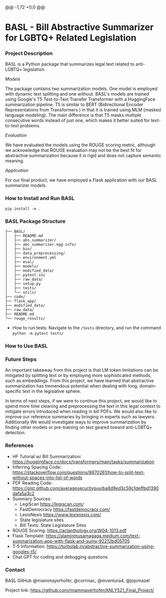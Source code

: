 @@ -1,72 +0,0 @@
# BASL - Bill Abstractive Summarizer for LGBTQ+ Related Legislation


### Project Description

BASL is a Python package that summarizes legal text related to anti-LGBTQ+ legislation. 

_Models_

The package contains two summarization models. One model is employed with dynamic text splitting and one without. BASL's models are trained using Google's T5 Test-to-Text Transfer Transformer with a HuggingFace summarization pipeline. T5 is similar to BERT (Bidirectional Encoder Representations from Transformers ) in that it is trained using MLM (masked language modeling). The main difference is that T5 masks multiple consecutive words instead of just one, which makes it better suited for text-to-text problems. 

_Evaluation_ 

We have evaluated the models using the ROUGE scoring metric, although we acknowledge that ROUGE evaluation may not be the best fit for abstractive summarization because it is rigid and does not capture semantic meaning. 

_Application_

For our final product, we have employed a Flask application with our BASL summarizer models. 

### How to Install and Run BASL

```
pip install -e .
```

### BASL Package Structure

```.
├── BASL/
│   ├── README.md
│   ├── abs_summarizer/
│   ├── abs_summarizer.egg-info/
│   ├── bin/
│   ├── data_preprocessing/
│   ├── environment.yml
│   ├── eval/
│   ├── models/
│   ├── modified_data/
│   ├── pytest.ini
│   ├── raw_data/
│   ├── setup.py
│   ├── tests/
│   └── utils/
├── code/
├── flask_app/
├── modified_data/
├── raw_data/
├── README.md
└── rouge_results/

```

* How to run tests:
Navigate to the `/tests` directory, and run the command `python -m pytest tests/`

### How to Use BASL

### Future Steps 

An important takeaway from this project is that LM token limitations can be mitigated by splitting text or by employing more sophisticated methods, such as embeddings. From this project, we have learned that abstractive summarization has tremendous potential when dealing with long, domain-specific text in the legislative sphere. 

In terms of next steps, if we were to continue this project, we would like to spend more time cleaning and preprocessing the text in this legal context to mitigate errors introduced when reading in bill PDFs. We would also like to improve our reference summaries by bringing in experts such as lawyers. Additionally We would investigate ways to improve summarization by finding other models or pre-training on text geared toward anti-LGBTQ+ detection. 

### References

* HF Tutorial w/ Bill Summarization: https://huggingface.co/docs/transformers/main/tasks/summarization
* Inferring Spacing Code: https://stackoverflow.com/questions/8870261/how-to-split-text-without-spaces-into-list-of-words
* PDF Reading Code: https://gist.github.com/averagesecurityguy/ba8d9ed3c59c1deffbd1390dafa5a3c2
* Summary Sources: 
  * LegiScan https://legiscan.com/
  * FastDemocracy https://fastdemocracy.com/
  * LexisNexis https://www.lexisnexis.com/
  * State legislature sites
  * Bill Texts: State Legislature Sites
* ROUGE Scoring: https://aclanthology.org/W04-1013.pdf
* Flask Template: https://alaminmusamagaga.medium.com/text-summarization-app-with-flask-and-sumy-92212bd05705
* T-5 Information: https://turbolab.in/abstractive-summarization-using-googles-t5/
* Chat GPT for coding and debugging questions

### Contact

BASL GitHub @miammayerhofer, @corrinac, @mventura4, @jojomazel

Project link: https://github.com/miammayerhofer/ANLY521_Final_Project/